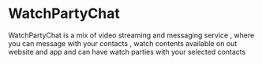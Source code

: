 # WatchPartyChat
WatchPartyChat is a mix of video streaming and messaging service , where you can message with your contacts , watch contents available on out website and app and can have watch parties with your selected contacts 
